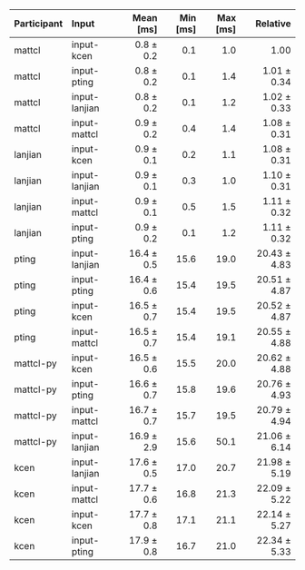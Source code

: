 | Participant | Input | Mean [ms] | Min [ms] | Max [ms] | Relative |
|:---|:---|---:|---:|---:|---:|
| mattcl | input-kcen | 0.8 ± 0.2 | 0.1 | 1.0 | 1.00 |
| mattcl | input-pting | 0.8 ± 0.2 | 0.1 | 1.4 | 1.01 ± 0.34 |
| mattcl | input-lanjian | 0.8 ± 0.2 | 0.1 | 1.2 | 1.02 ± 0.33 |
| mattcl | input-mattcl | 0.9 ± 0.2 | 0.4 | 1.4 | 1.08 ± 0.31 |
| lanjian | input-kcen | 0.9 ± 0.1 | 0.2 | 1.1 | 1.08 ± 0.31 |
| lanjian | input-lanjian | 0.9 ± 0.1 | 0.3 | 1.0 | 1.10 ± 0.31 |
| lanjian | input-mattcl | 0.9 ± 0.1 | 0.5 | 1.5 | 1.11 ± 0.32 |
| lanjian | input-pting | 0.9 ± 0.2 | 0.1 | 1.2 | 1.11 ± 0.32 |
| pting | input-lanjian | 16.4 ± 0.5 | 15.6 | 19.0 | 20.43 ± 4.83 |
| pting | input-pting | 16.4 ± 0.6 | 15.4 | 19.5 | 20.51 ± 4.87 |
| pting | input-kcen | 16.5 ± 0.7 | 15.4 | 19.5 | 20.52 ± 4.87 |
| pting | input-mattcl | 16.5 ± 0.7 | 15.4 | 19.1 | 20.55 ± 4.88 |
| mattcl-py | input-kcen | 16.5 ± 0.6 | 15.5 | 20.0 | 20.62 ± 4.88 |
| mattcl-py | input-pting | 16.6 ± 0.7 | 15.8 | 19.6 | 20.76 ± 4.93 |
| mattcl-py | input-mattcl | 16.7 ± 0.7 | 15.7 | 19.5 | 20.79 ± 4.94 |
| mattcl-py | input-lanjian | 16.9 ± 2.9 | 15.6 | 50.1 | 21.06 ± 6.14 |
| kcen | input-lanjian | 17.6 ± 0.5 | 17.0 | 20.7 | 21.98 ± 5.19 |
| kcen | input-mattcl | 17.7 ± 0.6 | 16.8 | 21.3 | 22.09 ± 5.22 |
| kcen | input-kcen | 17.7 ± 0.8 | 17.1 | 21.1 | 22.14 ± 5.27 |
| kcen | input-pting | 17.9 ± 0.8 | 16.7 | 21.0 | 22.34 ± 5.33 |
